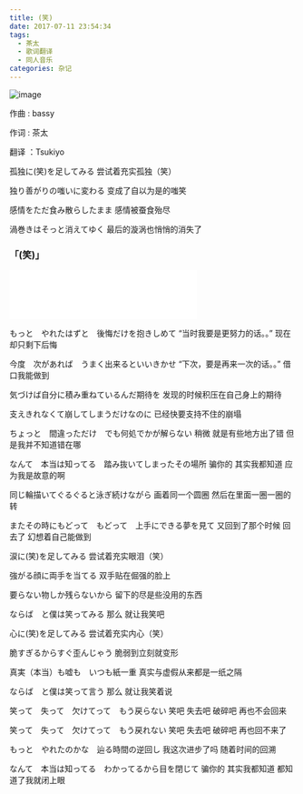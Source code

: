 ```yaml
---
title: (笑)
date: 2017-07-11 23:54:34
tags: 
  - 茶太
  - 歌词翻译
  - 同人音乐
categories: 杂记
---
```


![image](http://ww1.sinaimg.cn/large/6b8ee255gy1fxrjrs10k8j20go0glt9t.jpg)

作曲 : bassy

作词 : 茶太

翻译 ：Tsukiyo

孤独に(笑)を足してみる
尝试着充实孤独（笑）

独り善がりの嗤いに変わる
变成了自以为是的嗤笑

感情をただ食み散らしたまま
感情被蚕食殆尽

渦巻きはそっと消えてゆく
最后的漩涡也悄悄的消失了

 

### 「(笑)」

<!--more-->

<iframe frameborder="no" border="0" marginwidth="0" marginheight="0" width=330 height=86 src="//music.163.com/outchain/player?type=2&id=640424&auto=1&height=66"></iframe>

もっと　やれたはずと　後悔だけを抱きしめて
“当时我要是更努力的话。。” 现在却只剩下后悔


今度　次があれば　うまく出来るといいきかせ
“下次，要是再来一次的话。。” 借口我能做到

 

気づけば自分に積み重ねているんだ期待を
发现的时候积压在自己身上的期待


支えきれなくて崩してしまうだけなのに
已经快要支持不住的崩塌

 

ちょっと　間違っただけ　でも何処でかが解らない
稍微  就是有些地方出了错  但是我并不知道错在哪

なんて　本当は知ってる　踏み抜いてしまったその場所
骗你的  其实我都知道  应为我是故意的啊

 

同じ輪描いてぐるぐると泳ぎ続けながら
画着同一个圆圈  然后在里面一圈一圈的转

またその時にもどって　もどって　上手にできる夢を見て
又回到了那个时候  回去了  幻想着自己能做到

 

涙に(笑)を足してみる
尝试着充实眼泪（笑）

強がる顔に両手を当てる
双手贴在倔强的脸上

要らない物しか残らないから
留下的尽是些没用的东西

ならば　と僕は笑ってみる
那么  就让我笑吧

 

心に(笑)を足してみる
尝试着充实内心（笑）

脆すぎるからすぐ歪んじゃう
脆弱到立刻就变形

真実（本当）も嘘も　いつも紙一重
真实与虚假从来都是一纸之隔

ならば　と僕は笑って言う
那么  就让我笑着说

 

笑って　失って　欠けてって　もう戻らない
笑吧  失去吧  破碎吧  再也不会回来

笑って　失って　欠けてって　もう戻れない
笑吧  失去吧  破碎吧  再也回不来了

 

もっと　やれたのかな　辿る時間の逆回し
我这次进步了吗  随着时间的回溯

なんて　本当は知ってる　わかってるから目を閉じて
骗你的  其实我都知道  都知道了我就闭上眼
